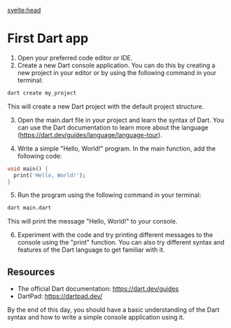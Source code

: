 <svelte:head>
<title>Day 2: First Dart app</title>
</svelte:head>

# First Dart app

1. Open your preferred code editor or IDE.
2. Create a new Dart console application. You can do this by creating a new project in your editor or by using the following command in your terminal:

```bash
dart create my_project
```

This will create a new Dart project with the default project structure.

3. Open the main.dart file in your project and learn the syntax of Dart. You can use the Dart documentation to learn more about the language (https://dart.dev/guides/language/language-tour).

4. Write a simple "Hello, World!" program. In the main function, add the following code:

```dart
void main() {
  print('Hello, World!');
}
```

5. Run the program using the following command in your terminal:

```bash
dart main.dart
```

This will print the message "Hello, World!" to your console.

6. Experiment with the code and try printing different messages to the console using the "print" function. You can also try different syntax and features of the Dart language to get familiar with it.

## Resources

- The official Dart documentation: https://dart.dev/guides
- DartPad: https://dartpad.dev/

By the end of this day, you should have a basic understanding of the Dart syntax and how to write a simple console application using it.